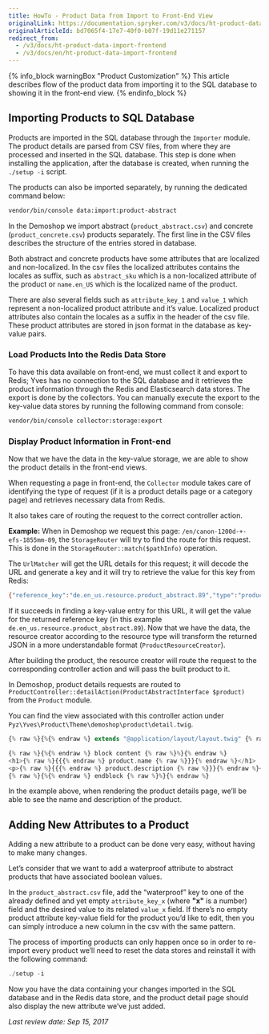 ```yaml
---
title: HowTo - Product Data from Import to Front-End View
originalLink: https://documentation.spryker.com/v3/docs/ht-product-data-import-frontend
originalArticleId: bd7065f4-17e7-40f0-b07f-19d11e271157
redirect_from:
  - /v3/docs/ht-product-data-import-frontend
  - /v3/docs/en/ht-product-data-import-frontend
---
```


{% info_block warningBox "Product Customization" %}
This article describes flow of the product data from importing it to the SQL database to showing it in the front-end view.
{% endinfo_block %}

## Importing Products to SQL Database

Products are imported in the SQL database through the `Importer` module. The product details are parsed from CSV files, from where they are processed and inserted in the SQL database. This step is done when installing the application, after the database is created, when running the `./setup -i` script.

The products can also be imported separately, by running the dedicated command below:

```bash
vendor/bin/console data:import:product-abstract
```

In the Demoshop we import abstract (`product_abstract.csv`) and concrete (`product_concrete.csv`) products separately. The first line in the CSV files describes the structure of the entries stored in database.

Both abstract and concrete products have some attributes that are localized and non-localized. In the csv files the localized attributes contains the locales as suffix, such as `abstract_sku` which is a non-localized attribute of the product or `name.en_US` which is the localized name of the product.

There are also several fields such as `attribute_key_1` and `value_1` which represent a non-localized product attribute and it’s value. Localized product attributes also contain the locales as a suffix in the header of the csv file. These product attributes are stored in json format in the database as key-value pairs.

### Load Products Into the Redis Data Store
To have this data available on front-end, we must collect it and export to Redis; Yves has no connection to the SQL database and it retrieves the product information through the Redis and Elasticsearch data stores.
The export is done by the collectors. You can manually execute the export to the key-value data stores by running the following command from console:

```bash
vendor/bin/console collector:storage:export
```

### Display Product Information in Front-end

Now that we have the data in the key-value storage, we are able to show the product details in the front-end views.

When requesting a page in front-end, the `Collector` module takes care of identifying the type of request (if it is a product details page or a category page) and retrieves necessary data from Redis.

It also takes care of routing the request to the correct controller action.

**Example:**
When in Demoshop we request this page: `/en/canon-1200d-+-efs-1855mm-89`, the `StorageRouter` will try to find the route for this request. This is done in the `StorageRouter::match($pathInfo)` operation.

The `UrlMatcher` will get the URL details for this request; it will decode the URL and generate a key and it will try to retrieve the value for this key from Redis:

```bash
{"reference_key":"de.en_us.resource.product_abstract.89","type":"product_abstract"}
```

If it succeeds in finding a key-value entry for this URL, it will get the value for the returned reference key (in this example `de.en_us.resource.product_abstract.89`). Now that we have the data, the resource creator according to the resource type will transform the returned JSON in a more understandable format (`ProductResourceCreator`).

After building the product, the resource creator will route the request to the corresponding controller action and will pass the built product to it.

In Demoshop, product details requests are routed to `ProductController::detailAction(ProductAbstractInterface $product)` from the `Product` module.

You can find the view associated with this controller action under `Pyz\Yves\Product\Theme\demoshop\product\detail.twig`.

```php
{% raw %}{%{% endraw %} extends "@application/layout/layout.twig" {% raw %}%}{% endraw %}

{% raw %}{%{% endraw %} block content {% raw %}%}{% endraw %}
<h1>{% raw %}{{{% endraw %} product.name {% raw %}}}{% endraw %}</h1>
<p>{% raw %}{{{% endraw %} product.description {% raw %}}}{% endraw %}</p>
{% raw %}{%{% endraw %} endblock {% raw %}%}{% endraw %}
```

In the example above, when rendering the product details page, we’ll be able to see the name and description of the product.

## Adding New Attributes to a Product

Adding a new attribute to a product can be done very easy, without having to make many changes.

Let’s consider that we want to add a waterproof attribute to abstract products that have associated boolean values.

In the `product_abstract.csv` file, add the “waterproof” key to one of the already defined and yet empty `attribute_key_x` (where **"x"** is a number) field and the desired value to its related `value_x` field. If there’s no empty product attribute key-value field for the product you’d like to edit, then you can simply introduce a new column in the csv with the same pattern.

The process of importing products can only happen once so in order to re-import every product we’ll need to reset the data stores and reinstall it with the following command:

```php
./setup -i
```

Now you have the data containing your changes imported in the SQL database and in the Redis data store, and the product detail page should also display the new attribute we’ve just added.

_Last review date: Sep 15, 2017_

<!--by Ehsan Zanjani-->
